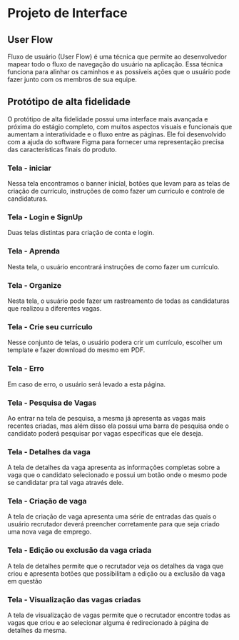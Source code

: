 
# Projeto de Interface

## User Flow

Fluxo de usuário (User Flow) é uma técnica que permite ao desenvolvedor mapear todo o fluxo de navegação do usuário na aplicação. Essa técnica funciona para alinhar os caminhos e as possíveis ações que o usuário pode fazer junto com os membros de sua equipe.


## Protótipo de alta fidelidade

O protótipo de alta fidelidade possui uma interface mais avançada e próxima do estágio completo, com muitos aspectos visuais e funcionais que aumentam a interatividade e o fluxo entre as páginas. Ele foi desenvolvido com a ajuda do software Figma para fornecer uma representação precisa das características finais do produto. 

### Tela - iniciar
Nessa tela encontramos o banner inicial, botões que levam para as telas de criação de currículo, instruções de como fazer um currículo e controle de candidaturas. 


### Tela - Login e SignUp
Duas telas distintas para criação de conta e login.

### Tela - Aprenda
Nesta tela, o usuário encontrará instruções de como fazer um currículo.


### Tela - Organize
Nesta tela, o usuário pode fazer um rastreamento de todas as candidaturas que realizou a diferentes vagas.


### Tela - Crie seu currículo
Nesse conjunto de telas, o usuário podera crir um currículo, escolher um template e fazer download do mesmo em PDF.

### Tela - Erro
Em caso de erro, o usuário será levado a esta página.

### Tela - Pesquisa de Vagas
Ao entrar na tela de pesquisa, a mesma já apresenta as vagas mais recentes criadas, mas além disso ela possui uma barra de pesquisa onde o candidato poderá pesquisar por vagas específicas que ele deseja.

### Tela - Detalhes da vaga
A tela de detalhes da vaga apresenta as informações completas sobre a vaga que o candidato selecionado e possui um botão onde o mesmo pode se candidatar pra tal vaga através dele.

### Tela - Criação de vaga
A tela de criação de vaga apresenta uma série de entradas das quais o usuário recrutador deverá preencher corretamente para que seja criado uma nova vaga de emprego.

### Tela - Edição ou exclusão da vaga criada
A tela de detalhes permite que o recrutador veja os detalhes da vaga que criou e apresenta botões que possibilitam a edição ou a exclusão da vaga em questão

### Tela - Visualização das vagas criadas
A tela de visualização de vagas permite que o recrutador encontre todas as vagas que criou e ao selecionar alguma é redirecionado à página de detalhes da mesma.




